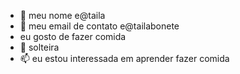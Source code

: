 - 👋 meu nome e@taila
- 👀 meu email de contato e@tailabonete
- eu gosto de fazer comida 
- 💞️ solteira
- 📫 eu estou interessada em aprender fazer comida

<!---
RevenaT/RevenaT is a ✨ special ✨ repository because its `README.md` (this file) appears on your GitHub profile.
You can click the Preview link to take a look at your changes.
--->
